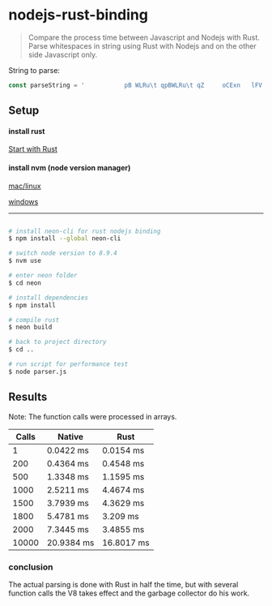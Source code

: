# nodejs-rust-binding

> Compare the process time between Javascript and Nodejs with Rust. Parse whitespaces in string using Rust with Nodejs and on the other side Javascript only.

String to parse:
```javascript
const parseString = '           pB WLRu\t qpBWLRu\t qZ     oCExn   lFV  iX0M   c j  gL@_  at      zNI&nb\t J IA    ';
```

## Setup

#### install rust
[Start with Rust]( https://www.rust-lang.org/en-US/install.html "Rust")

#### install nvm (node version manager)
[mac/linux](https://github.com/creationix/nvm#installation "noder version manager linux mac")

[windows]( https://github.com/coreybutler/nvm-windows "noder version manager for windows")
  
***


``` bash

# install neon-cli for rust nodejs binding
$ npm install --global neon-cli

# switch node version to 8.9.4
$ nvm use

# enter neon folder
$ cd neon

# install dependencies
$ npm install

# compile rust
$ neon build

# back to project directory
$ cd ..

# run script for performance test
$ node parser.js
```


## Results

Note: The function calls were processed in arrays.

| Calls  | Native  | Rust |   
|---|---|---|
|  1 | 0.0422 ms | 0.0154 ms |
|  200 | 0.4364 ms | 0.4548 ms |
|  500 | 1.3348 ms | 1.1595 ms | 
|  1000 | 2.5211 ms | 4.4674 ms | 
|  1500 | 3.7939 ms | 4.3629 ms | 
|  1800 | 5.4781 ms | 3.209 ms | 
|  2000 | 7.3445 ms | 3.4855 ms | 
|  10000 | 20.9384 ms | 16.8017 ms | 


### conclusion

The actual parsing is done with Rust in half the time, but with several function calls the V8 takes effect and the garbage collector do his work.
